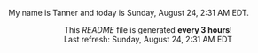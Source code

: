 My name is Tanner and today is Sunday, August 24, 2:31 AM EDT.

<p align="center">This <i>README</i> file is generated <b>every 3 hours</b>!</br>Last refresh: Sunday, August 24, 2:31 AM EDT<br /></p>
